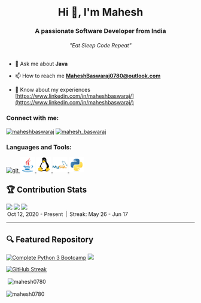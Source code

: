 <h1 align="center">Hi 👋, I'm Mahesh</h1>
<h3 align="center">A passionate Software Developer from India</h3>
<h6 align="center" style="q">"Eat Sleep Code Repeat"</h6>

<!--
<p align="left"> <img src="https://komarev.com/ghpvc/?username=mahesh0780&label=Profile%20views&color=0e75b6&style=flat" alt="mahesh0780" /> </p>
<p align="left"> <a href="https://github.com/ryo-ma/github-profile-trophy"><img src="https://github-profile-trophy.vercel.app/?username=mahesh0780" alt="mahesh0780" /></a> </p>
-->

- 💬 Ask me about **Java**

- 📫 How to reach me **MaheshBaswaraj0780@outlook.com**

- 📄 Know about my experiences [https://www.linkedin.com/in/maheshbaswaraj/](https://www.linkedin.com/in/maheshbaswaraj/)

<h3 align="left">Connect with me:</h3>
<p align="left">
<a href="https://linkedin.com/in/maheshbaswaraj" target="blank"><img align="center" src="https://raw.githubusercontent.com/rahuldkjain/github-profile-readme-generator/master/src/images/icons/Social/linked-in-alt.svg" alt="maheshbaswaraj" height="30" width="40" /></a>
<a href="https://www.leetcode.com/mahesh_baswaraj" target="blank"><img align="center" src="https://raw.githubusercontent.com/rahuldkjain/github-profile-readme-generator/master/src/images/icons/Social/leet-code.svg" alt="mahesh_baswaraj" height="30" width="40" /></a>
</p>

<h3 align="left">Languages and Tools:</h3>
<p align="left"> <a href="https://git-scm.com/" target="_blank" rel="noreferrer"> <img src="https://www.vectorlogo.zone/logos/git-scm/git-scm-icon.svg" alt="git" width="40" height="40"/> </a> <a href="https://www.java.com" target="_blank" rel="noreferrer"> <img src="https://raw.githubusercontent.com/devicons/devicon/master/icons/java/java-original.svg" alt="java" width="40" height="40"/> </a> <a href="https://www.linux.org/" target="_blank" rel="noreferrer"> <img src="https://raw.githubusercontent.com/devicons/devicon/master/icons/linux/linux-original.svg" alt="linux" width="40" height="40"/> </a> <a href="https://www.mysql.com/" target="_blank" rel="noreferrer"> <img src="https://raw.githubusercontent.com/devicons/devicon/master/icons/mysql/mysql-original-wordmark.svg" alt="mysql" width="40" height="40"/> </a> <a href="https://www.python.org" target="_blank" rel="noreferrer"> <img src="https://raw.githubusercontent.com/devicons/devicon/master/icons/python/python-original.svg" alt="python" width="40" height="40"/> </a> </p>

<!--
<p><img align="left" src="https://github-readme-stats.vercel.app/api/top-langs?username=mahesh0780&show_icons=true&locale=en&layout=compact" alt="mahesh0780" /></p> -->

## 🏆 Contribution Stats
![](https://img.shields.io/badge/Total_Contributions-384-2ea44f?style=flat-square)
![](https://img.shields.io/badge/Current_Streak-23_days-2ea44f?style=flat-square)
![](https://img.shields.io/badge/Longest_Streak-23_days-2ea44f?style=flat-square)  
⁠ Oct 12, 2020 - Present ⁠ | ⁠ Streak: May 26 - Jun 17 ⁠

---

## 🔍 Featured Repository
[![Complete Python 3 Bootcamp](https://img.shields.io/badge/🐍_Complete_Python_3_Bootcamp-Public-2ea44f?logo=python&logoColor=white)](https://github.com/yourusername/Complete-Python-3-Bootcamp)
![](https://img.shields.io/badge/coding-100%25-blue?style=flat)

[![GitHub Streak](https://streak-stats.demolab.com?user=mahesh0780&theme=github-dark)](https://git.io/streak-stats)

<p>&nbsp;<img align="center" src="https://github-readme-stats.vercel.app/api?username=mahesh0780&show_icons=true&locale=en" alt="mahesh0780" /></p>

<p><img align="center" src="https://github-readme-streak-stats.herokuapp.com/?user=mahesh0780&" alt="mahesh0780" /></p>
